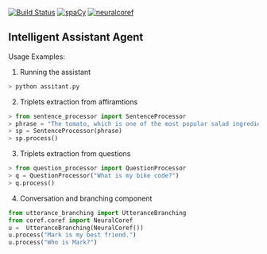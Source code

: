 [![Build Status](https://travis-ci.com/sorindragan/intelligent-assistant-agent.png)](https://travis-ci.com/sorindragan/intelligent-assistant-agent)
[![spaCy](https://img.shields.io/badge/made%20with-spaCy-blue.svg)](https://spacy.io)
[![neuralcoref](https://img.shields.io/badge/made%20with-neuralcoref-blueviolet.svg)](https://huggingface.co/coref)


## Intelligent Assistant Agent

Usage Examples:


1) Running the assistant
```python
> python assitant.py
```

2) Triplets extraction from affiramtions
```python
> from sentence_processor import SentenceProcessor
> phrase = "The tomato, which is one of the most popular salad ingredients, grows in many shapes and colors in greenhouses around the world."
> sp = SentenceProcessor(phrase)
> sp.process()
```

3) Triplets extraction from questions
```python
> from question_processor import QuestionProcessor
> q = QuestionProcessor("What is my bike code?")
> q.process()
```

4) Conversation and branching component
```python
from utterance_branching import UtteranceBranching
from coref.coref import NeuralCoref
u =  UtteranceBranching(NeuralCoref())
u.process("Mark is my best friend.")
u.process("Who is Mark?")
```
